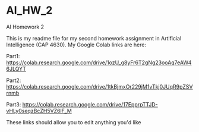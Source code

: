 # AI_HW_2
AI Homework 2

This is my readme file for my second homework assignment in Artificial Intelligence (CAP 4630). My Google Colab links are here: 

Part1: https://colab.research.google.com/drive/1ozU_g8yFr6T2gNg23ooAq7eAW46JLQYT

Part2: https://colab.research.google.com/drive/1tkBjmxOr229jM1vTkj0JUqR9pZSVrnmb

Part3: https://colab.research.google.com/drive/17EpprpTTJD-vHLy0seqzBcZH5VZ6lF_M

These links should allow you to edit anything you'd like
